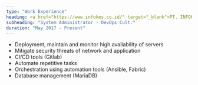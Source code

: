```yaml
---
type: "Work Experience"
heading: <a href="https://www.infokes.co.id/" target="_blank">PT. INFOKES</a>
subheading: "System Administrator - DevOps Cult."
duration: "May 2017 - Present"
---
```

- Deployment, maintain and monitor high availability of servers 
- Mitigate security threats of network and application 
- CI/CD tools (Gitlab)
- Automate repetitive tasks
- Orchestration using automation tools (Ansible, Fabric)
- Database management (MariaDB)
